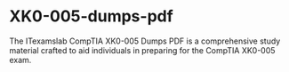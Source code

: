 # XK0-005-dumps-pdf
 The ITexamslab CompTIA XK0-005 Dumps PDF is a comprehensive study material crafted to aid individuals in preparing for the CompTIA XK0-005 exam.
